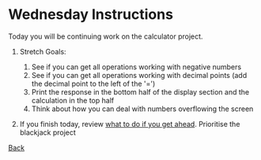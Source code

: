 # Wednesday Instructions

Today you will be continuing work on the calculator project. 

1. Stretch Goals:
    1. See if you can get all operations working with negative numbers
    2. See if you can get all operations working with decimal points (add the decimal point to the left of the '=')
    3. Print the response in the bottom half of the display section and the calculation in the top half
    4. Think about how you can deal with numbers overflowing the screen

1. If you finish today, review [what to do if you get ahead](../Week%201/1-Intro/tips.md). Prioritise the blackjack project

[Back](week-2-links.md)